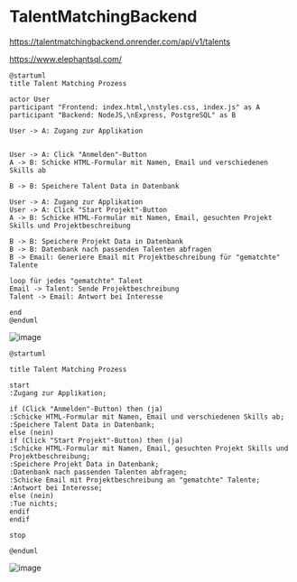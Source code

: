 # TalentMatchingBackend

https://talentmatchingbackend.onrender.com/api/v1/talents

https://www.elephantsql.com/

```
@startuml
title Talent Matching Prozess

actor User
participant "Frontend: index.html,\nstyles.css, index.js" as A
participant "Backend: NodeJS,\nExpress, PostgreSQL" as B

User -> A: Zugang zur Applikation


User -> A: Click "Anmelden"-Button
A -> B: Schicke HTML-Formular mit Namen, Email und verschiedenen Skills ab

B -> B: Speichere Talent Data in Datenbank

User -> A: Zugang zur Applikation
User -> A: Click "Start Projekt"-Button
A -> B: Schicke HTML-Formular mit Namen, Email, gesuchten Projekt Skills und Projektbeschreibung

B -> B: Speichere Projekt Data in Datenbank
B -> B: Datenbank nach passenden Talenten abfragen
B -> Email: Generiere Email mit Projektbeschreibung für "gematchte" Talente

loop für jedes "gematchte" Talent
Email -> Talent: Sende Projektbeschreibung
Talent -> Email: Antwort bei Interesse

end
@enduml
```

![image](https://user-images.githubusercontent.com/93072175/211167432-da9e2ef4-c2fe-406e-ba49-15bbfdb271c6.png)


```
@startuml

title Talent Matching Prozess

start
:Zugang zur Applikation;

if (Click "Anmelden"-Button) then (ja)
:Schicke HTML-Formular mit Namen, Email und verschiedenen Skills ab;
:Speichere Talent Data in Datenbank;
else (nein)
if (Click "Start Projekt"-Button) then (ja)
:Schicke HTML-Formular mit Namen, Email, gesuchten Projekt Skills und Projektbeschreibung;
:Speichere Projekt Data in Datenbank;
:Datenbank nach passenden Talenten abfragen;
:Schicke Email mit Projektbeschreibung an "gematchte" Talente;
:Antwort bei Interesse;
else (nein)
:Tue nichts;
endif
endif

stop

@enduml
```
![image](https://user-images.githubusercontent.com/93072175/211168065-d0ef919b-ce2a-4fe5-8b13-437115fd711c.png)
